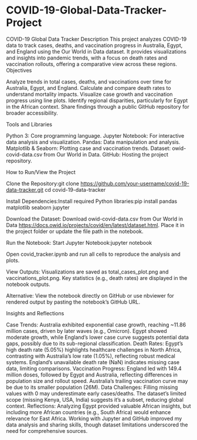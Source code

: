 # COVID-19-Global-Data-Tracker-Project
COVID-19 Global Data Tracker
Description
This project analyzes COVID-19 data to track cases, deaths, and vaccination progress in Australia, Egypt, and England using the Our World in Data dataset. It provides visualizations and insights into pandemic trends, with a focus on death rates and vaccination rollouts, offering a comparative view across these regions.
Objectives

Analyze trends in total cases, deaths, and vaccinations over time for Australia, Egypt, and England.
Calculate and compare death rates to understand mortality impacts.
Visualize case growth and vaccination progress using line plots.
Identify regional disparities, particularly for Egypt in the African context.
Share findings through a public GitHub repository for broader accessibility.

Tools and Libraries

Python 3: Core programming language.
Jupyter Notebook: For interactive data analysis and visualization.
Pandas: Data manipulation and analysis.
Matplotlib & Seaborn: Plotting case and vaccination trends.
Dataset: owid-covid-data.csv from Our World in Data.
GitHub: Hosting the project repository.

How to Run/View the Project

Clone the Repository:git clone https://github.com/your-username/covid-19-data-tracker.git
cd covid-19-data-tracker


Install Dependencies:Install required Python libraries:pip install pandas matplotlib seaborn jupyter


Download the Dataset:
Download owid-covid-data.csv from Our World in Data https://docs.owid.io/projects/covid/en/latest/dataset.html.
Place it in the project folder or update the file path in the notebook.


Run the Notebook:
Start Jupyter Notebook:jupyter notebook


Open covid_tracker.ipynb and run all cells to reproduce the analysis and plots.


View Outputs:
Visualizations are saved as total_cases_plot.png and vaccinations_plot.png.
Key statistics (e.g., death rates) are displayed in the notebook outputs.


Alternative: View the notebook directly on GitHub or use nbviewer for rendered output by pasting the notebook’s GitHub URL.

Insights and Reflections

Case Trends: Australia exhibited exponential case growth, reaching ~11.86 million cases, driven by later waves (e.g., Omicron). Egypt showed moderate growth, while England’s lower case curve suggests potential data gaps, possibly due to its sub-regional classification.
Death Rates: Egypt’s high death rate (5.05%) highlights healthcare challenges in North Africa, contrasting with Australia’s low rate (1.05%), reflecting robust medical systems. England’s unavailable death rate (NaN) indicates missing case data, limiting comparisons.
Vaccination Progress: England led with 149.4 million doses, followed by Egypt and Australia, reflecting differences in population size and rollout speed. Australia’s trailing vaccination curve may be due to its smaller population (26M).
Data Challenges: Filling missing values with 0 may underestimate early cases/deaths. The dataset’s limited scope (missing Kenya, USA, India) suggests it’s a subset, reducing global context.
Reflections: Analyzing Egypt provided valuable African insights, but including more African countries (e.g., South Africa) would enhance relevance for East Africa. Working with Jupyter and GitHub improved my data analysis and sharing skills, though dataset limitations underscored the need for comprehensive sources.

